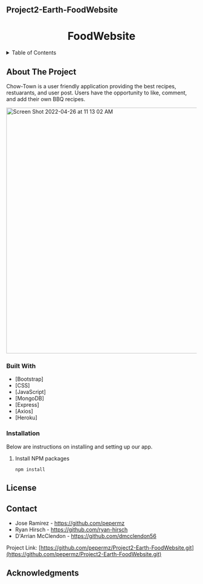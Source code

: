 <!-- # Project2-Earth-FoodWebsite -->
## Project2-Earth-FoodWebsite
<h1 align="center">FoodWebsite</h1>
<!-- TABLE OF CONTENTS -->
<details>
  <summary>Table of Contents</summary>
  <ol>
    <li>
      <a href="#about-the-project">About The Project</a>
      <ul>
        <li><a href="#built-with">Built With</a></li>
      </ul>
    </li>
    <li>
      <a href="#getting-started">Getting Started</a>
      <ul>
        <li><a href="#installation">Installation</a></li>
      </ul>
    </li>
    <li><a href="#contributing">Contributing</a></li>
    <li><a href="#license">License</a></li>
    <li><a href="#contact">Contact</a></li>
    <li><a href="#acknowledgments">Acknowledgments</a></li>
  </ol>
</details>

<!-- ABOUT THE PROJECT -->
## About The Project
Chow-Town is a user friendly application providing the best recipes, restuarants, and user post. 
Users have the opportunity to like, comment, and add their own BBQ recipes.  


<!-- [![Product Name Screen Shot][product-screenshot]](https://example.com) -->


<img width="650" alt="Screen Shot 2022-04-26 at 11 13 02 AM" src="https://user-images.githubusercontent.com/101522627/165345489-9ddcc246-bd43-40e0-b525-e3445e2c55d2.png">




### Built With

* [Bootstrap]
* [CSS]
* [JavaScript]
* [MongoDB]
* [Express]
* [Axios]
* [Heroku]


### Installation

Below are instructions on installing and setting up our app. 
1. Install NPM packages
   ```
   npm install
   ```


<!-- LICENSE -->
## License

<!-- CONTACT -->
## Contact
* Jose Ramirez - https://github.com/pepermz
* Ryan Hirsch - https://github.com/ryan-hirsch
* D'Arrian McClendon  - https://github.com/dmcclendon56


Project Link: [https://github.com/pepermz/Project2-Earth-FoodWebsite.git](https://github.com/pepermz/Project2-Earth-FoodWebsite.git)





<!-- ACKNOWLEDGMENTS -->
## Acknowledgments
